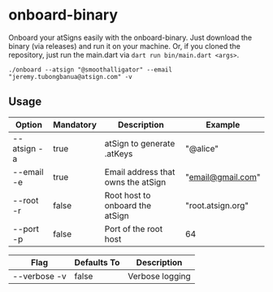 # onboard-binary

Onboard your atSigns easily with the onboard-binary. Just download the binary (via releases) and run it on your machine. Or, if you cloned the repository, just run the main.dart via `dart run bin/main.dart <args>`.

```
./onboard --atsign "@smoothalligator" --email "jeremy.tubongbanua@atsign.com" -v
```

## Usage

| Option | Mandatory | Description | Example |
|--------|-----------|-------------|----|
| --atsign -a | true | atSign to generate .atKeys | "@alice" |
| --email -e | true | Email address that owns the atSign | "email@gmail.com" |
| --root -r | false | Root host to onboard the atSign | "root.atsign.org" |
| --port -p | false | Port of the root host | 64 |

| Flag | Defaults To | Description |
|------|-------------|-------------|
| --verbose -v | false | Verbose logging |